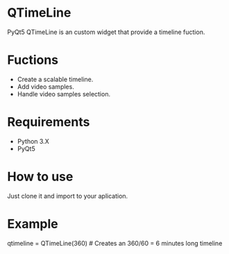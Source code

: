 # QTimeLine

PyQt5 QTimeLine is an custom widget that provide a timeline fuction.

# Fuctions

- Create a scalable timeline.
- Add video samples.
- Handle video samples selection.

# Requirements

- Python 3.X
- PyQt5

# How to use

Just clone it and import to your aplication.

# Example

qtimeline = QTimeLine(360) # Creates an 360/60 = 6 minutes long timeline
